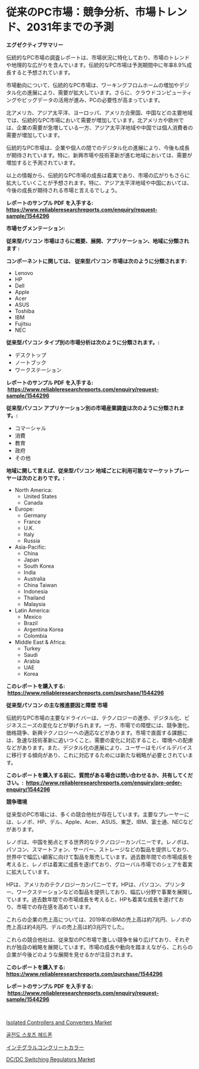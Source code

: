 <p><h1>従来のPC市場：競争分析、市場トレンド、2031年までの予測</h1></p><p><strong>エグゼクティブサマリー</strong></p>
<p><p>伝統的なPC市場の調査レポートは、市場状況に特化しており、市場のトレンドや地理的な広がりを含んでいます。伝統的なPC市場は予測期間中に年率8.9%成長すると予想されています。</p><p>市場動向について、伝統的なPC市場は、ワーキングフロムホームの増加やデジタル化の進展により、需要が拡大しています。さらに、クラウドコンピューティングやビッグデータの活用が進み、PCの必要性が高まっています。</p><p>北アメリカ、アジア太平洋、ヨーロッパ、アメリカ合衆国、中国などの主要地域では、伝統的なPC市場において需要が増加しています。北アメリカや欧州では、企業の需要が急増している一方、アジア太平洋地域や中国では個人消費者の需要が増加しています。</p><p>伝統的なPC市場は、企業や個人の間でのデジタル化の進展により、今後も成長が期待されています。特に、新興市場や技術革新が進む地域においては、需要が増加すると予測されています。</p><p>以上の情報から、伝統的なPC市場の成長は着実であり、市場の広がりもさらに拡大していくことが予想されます。特に、アジア太平洋地域や中国においては、今後の成長が期待される市場と言えるでしょう。</p></p>
<p><strong>レポートのサンプル PDF を入手する: <a href="https://www.reliableresearchreports.com/enquiry/request-sample/1544296">https://www.reliableresearchreports.com/enquiry/request-sample/1544296</a></strong></p>
<p><strong>市場セグメンテーション:</strong></p>
<p><strong> 従来型パソコン 市場はさらに概要、展開、アプリケーション、地域に分類されます :</strong></p>
<p><strong>コンポーネントに関しては、 従来型パソコン 市場は次のように分類されます: &nbsp;</strong></p>
<p><ul><li>Lenovo</li><li>HP</li><li>Dell</li><li>Apple</li><li>Acer</li><li>ASUS</li><li>Toshiba</li><li>IBM</li><li>Fujitsu</li><li>NEC</li></ul></p>
<p><strong> 従来型パソコン タイプ別の市場分析は次のように分類されます。:</strong></p>
<p><ul><li>デスクトップ</li><li>ノートブック</li><li>ワークステーション</li></ul></p>
<p><strong>レポートのサンプル PDF を入手する: &nbsp;<a href="https://www.reliableresearchreports.com/enquiry/request-sample/1544296">https://www.reliableresearchreports.com/enquiry/request-sample/1544296</a></strong></p>
<p><strong> 従来型パソコン アプリケーション別の市場産業調査は次のように分類されます。:</strong></p>
<p><ul><li>コマーシャル</li><li>消費</li><li>教育</li><li>政府</li><li>その他</li></ul></p>
<p><strong>地域に関して言えば、従来型パソコン 地域ごとに利用可能なマーケットプレーヤーは次のとおりです。:</strong></p>
<p><ul>
    <li>
        North America:
        <ul>
            <li>United States</li>
            <li>Canada</li>
        </ul>
    </li>
    <li>
        Europe:
        <ul>
            <li>Germany</li>
            <li>France</li>
            <li>U.K.</li>
            <li>Italy</li>
            <li>Russia</li>
        </ul>
    </li>
    <li>
        Asia-Pacific:
        <ul>
            <li>China</li>
            <li>Japan</li>
            <li>South Korea</li>
            <li>India</li>
            <li>Australia</li>
            <li>China Taiwan</li>
            <li>Indonesia</li>
            <li>Thailand</li>
            <li>Malaysia</li>
        </ul>
    </li>
    <li>
        Latin America:
        <ul>
            <li>Mexico</li>
            <li>Brazil</li>
            <li>Argentina Korea</li>
            <li>Colombia</li>
        </ul>
    </li>
    <li>
        Middle East & Africa:
        <ul>
            <li>Turkey</li>
            <li>Saudi</li>
            <li>Arabia</li>
            <li>UAE</li>
            <li>Korea</li>
        </ul>
    </li>
    </ul></p>
<p><strong>このレポートを購入する: &nbsp;<a href="https://www.reliableresearchreports.com/purchase/1544296">https://www.reliableresearchreports.com/purchase/1544296</a></strong></p>
<p><strong>従来型パソコン の主な推進要因と障壁 市場</strong></p>
<p><p>伝統的なPC市場の主要なドライバーは、テクノロジーの進歩、デジタル化、ビジネスニーズの変化などが挙げられます。一方、市場での障壁には、競争激化、価格競争、新興テクノロジーへの適応などがあります。市場で直面する課題には、急速な技術革新に追いつくこと、需要の変化に対応すること、環境への配慮などがあります。また、デジタル化の進展により、ユーザーはモバイルデバイスに移行する傾向があり、これに対応するためには新たな戦略が必要とされています。</p></p>
<p><strong>このレポートを購入する前に、質問がある場合は問い合わせるか、共有してください。:&nbsp; <a href="https://www.reliableresearchreports.com/enquiry/pre-order-enquiry/1544296">https://www.reliableresearchreports.com/enquiry/pre-order-enquiry/1544296</a></strong></p>
<p><strong>競争環境</strong></p>
<p><p>従来型のPC市場には、多くの競合他社が存在しています。主要なプレーヤーには、レノボ、HP、デル、Apple、Acer、ASUS、東芝、IBM、富士通、NECなどがあります。</p><p>レノボは、中国を拠点とする世界的なテクノロジーカンパニーです。レノボは、パソコン、スマートフォン、サーバー、ストレージなどの製品を提供しており、世界中で幅広い顧客に向けて製品を販売しています。過去数年間での市場成長を考えると、レノボは着実に成長を遂げており、グローバル市場でのシェアを着実に拡大しています。</p><p>HPは、アメリカのテクノロジーカンパニーです。HPは、パソコン、プリンター、ワークステーションなどの製品を提供しており、幅広い分野で事業を展開しています。過去数年間での市場成長を考えると、HPも着実な成長を遂げており、市場での存在感を高めています。</p><p>これらの企業の売上高については、2019年のIBMの売上高は約7兆円、レノボの売上高は約4兆円、デルの売上高は約3兆円でした。</p><p>これらの競合他社は、従来型のPC市場で激しい競争を繰り広げており、それぞれが独自の戦略を展開しています。市場の成長や動向を踏まえながら、これらの企業が今後どのような展開を見せるかが注目されます。</p></p>
<p><strong>このレポートを購入する: &nbsp; <a href="https://www.reliableresearchreports.com/purchase/1544296">https://www.reliableresearchreports.com/purchase/1544296</a></strong></p>
<p><strong>レポートのサンプル PDF を入手する: &nbsp;<a href="https://www.reliableresearchreports.com/enquiry/request-sample/1544296">https://www.reliableresearchreports.com/enquiry/request-sample/1544296</a></strong><strong></strong></p>
<p>&nbsp;</p>
<p><p><a href="https://github.com/kosella/Market-Research-Report-List-2/blob/main/isolated-controllers-and-converters-market.md">Isolated Controllers and Converters Market</a></p><p><a href="https://github.com/JackieFauhey9089475/Market-Research-Report-List-1/blob/main/218160212338.md">골전도 스포츠 헤드폰</a></p><p><a href="https://medium.com/@hugofirst21/%E3%82%A4%E3%83%B3%E3%83%86%E3%82%B0%E3%83%A9%E3%83%AB%E3%82%B3%E3%83%B3%E3%82%AF%E3%83%AA%E3%83%BC%E3%83%88%E3%82%AB%E3%83%A9%E3%83%BC%E3%83%9E%E3%83%BC%E3%82%B1%E3%83%83%E3%83%88%E3%83%A1%E3%83%88%E3%83%AA%E3%82%AF%E3%82%B9%E3%81%AE%E8%A7%A3%E8%AA%AD-%E5%B8%82%E5%A0%B4%E3%82%B7%E3%82%A7%E3%82%A2-%E3%83%88%E3%83%AC%E3%83%B3%E3%83%89-%E6%88%90%E9%95%B7%E3%83%91%E3%82%BF%E3%83%BC%E3%83%B3-f5290cddc539">インテグラルコンクリートカラー</a></p><p><a href="https://github.com/nathandecarvalho/Market-Research-Report-List-2/blob/main/dcdc-switching-regulators-market.md">DC/DC Switching Regulators Market</a></p></p>